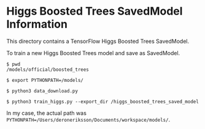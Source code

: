 # Higgs Boosted Trees SavedModel Information

This directory contains a TensorFlow Higgs Boosted Trees SavedModel.

To train a new Higgs Boosted Trees model and save as SavedModel.

```
$ pwd
/models/official/boosted_trees

$ export PYTHONPATH=/models/

$ python3 data_download.py

$ python3 train_higgs.py --export_dir /higgs_boosted_trees_saved_model
```

In my case, the actual path was `PYTHONPATH=/Users/deroneriksson/Documents/workspace/models/`.
